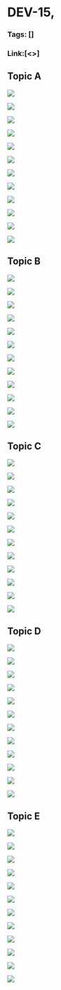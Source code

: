 # DEV-15,
### Tags: []
### Link:[<>]

## Topic A
![](../images/DEV-15/DEV-15-A1.png)

![](../images/DEV-15/DEV-15-A2.png)

![](../images/DEV-15/DEV-15-A3.png)

![](../images/DEV-15/DEV-15-A4.png)

![](../images/DEV-15/DEV-15-A5.png)

![](../images/DEV-15/DEV-15-A6.png)

![](../images/DEV-15/DEV-15-A7.png)

![](../images/DEV-15/DEV-15-A8.png)

![](../images/DEV-15/DEV-15-A9.png)

![](../images/DEV-15/DEV-15-A10.png)

![](../images/DEV-15/DEV-15-A11.png)

![](../images/DEV-15/DEV-15-A12.png)

## Topic B
![](../images/DEV-15/DEV-15-B1.png)

![](../images/DEV-15/DEV-15-B2.png)

![](../images/DEV-15/DEV-15-B3.png)

![](../images/DEV-15/DEV-15-B4.png)

![](../images/DEV-15/DEV-15-B5.png)

![](../images/DEV-15/DEV-15-B6.png)

![](../images/DEV-15/DEV-15-B7.png)

![](../images/DEV-15/DEV-15-B8.png)

![](../images/DEV-15/DEV-15-B9.png)

![](../images/DEV-15/DEV-15-B10.png)

![](../images/DEV-15/DEV-15-B11.png)

![](../images/DEV-15/DEV-15-B12.png)

## Topic C
![](../images/DEV-15/DEV-15-C1.png)

![](../images/DEV-15/DEV-15-C2.png)

![](../images/DEV-15/DEV-15-C3.png)

![](../images/DEV-15/DEV-15-C4.png)

![](../images/DEV-15/DEV-15-C5.png)

![](../images/DEV-15/DEV-15-C6.png)

![](../images/DEV-15/DEV-15-C7.png)

![](../images/DEV-15/DEV-15-C8.png)

![](../images/DEV-15/DEV-15-C9.png)

![](../images/DEV-15/DEV-15-C10.png)

![](../images/DEV-15/DEV-15-C11.png)

![](../images/DEV-15/DEV-15-C12.png)

## Topic D
![](../images/DEV-15/DEV-15-D1.png)

![](../images/DEV-15/DEV-15-D2.png)

![](../images/DEV-15/DEV-15-D3.png)

![](../images/DEV-15/DEV-15-D4.png)

![](../images/DEV-15/DEV-15-D5.png)

![](../images/DEV-15/DEV-15-D6.png)

![](../images/DEV-15/DEV-15-D7.png)

![](../images/DEV-15/DEV-15-D8.png)

![](../images/DEV-15/DEV-15-D9.png)

![](../images/DEV-15/DEV-15-D10.png)

![](../images/DEV-15/DEV-15-D11.png)

![](../images/DEV-15/DEV-15-D12.png)

## Topic E
![](../images/DEV-15/DEV-15-E1.png)

![](../images/DEV-15/DEV-15-E2.png)

![](../images/DEV-15/DEV-15-E3.png)

![](../images/DEV-15/DEV-15-E4.png)

![](../images/DEV-15/DEV-15-E5.png)

![](../images/DEV-15/DEV-15-E6.png)

![](../images/DEV-15/DEV-15-E7.png)

![](../images/DEV-15/DEV-15-E8.png)

![](../images/DEV-15/DEV-15-E9.png)

![](../images/DEV-15/DEV-15-E10.png)

![](../images/DEV-15/DEV-15-E11.png)

![](../images/DEV-15/DEV-15-E12.png)

